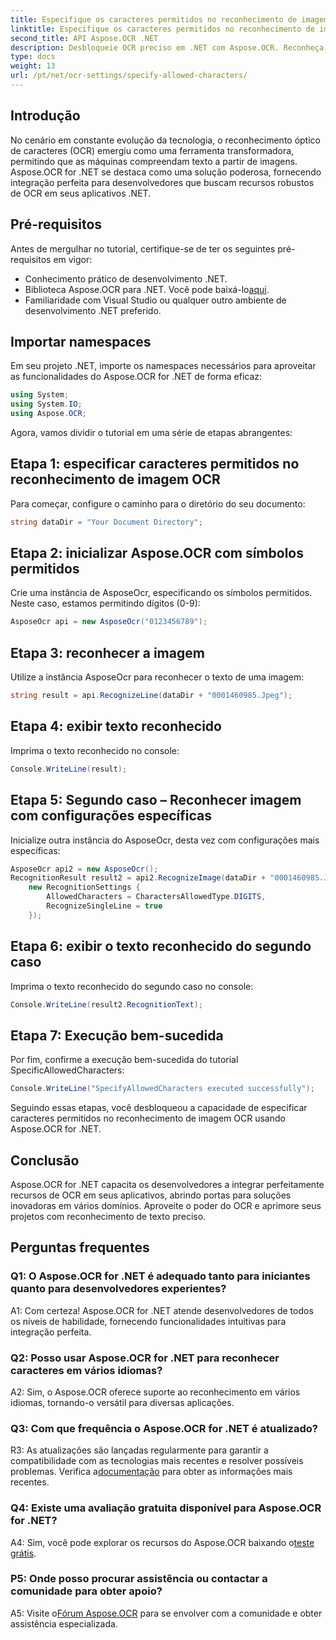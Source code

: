 ```yaml
---
title: Especifique os caracteres permitidos no reconhecimento de imagem OCR
linktitle: Especifique os caracteres permitidos no reconhecimento de imagem OCR
second_title: API Aspose.OCR .NET
description: Desbloqueie OCR preciso em .NET com Aspose.OCR. Reconheça texto de imagens sem esforço. Baixe agora para uma experiência de desenvolvimento transformadora.
type: docs
weight: 13
url: /pt/net/ocr-settings/specify-allowed-characters/
---
```

## Introdução

No cenário em constante evolução da tecnologia, o reconhecimento óptico de caracteres (OCR) emergiu como uma ferramenta transformadora, permitindo que as máquinas compreendam texto a partir de imagens. Aspose.OCR for .NET se destaca como uma solução poderosa, fornecendo integração perfeita para desenvolvedores que buscam recursos robustos de OCR em seus aplicativos .NET.

## Pré-requisitos

Antes de mergulhar no tutorial, certifique-se de ter os seguintes pré-requisitos em vigor:

- Conhecimento prático de desenvolvimento .NET.
-  Biblioteca Aspose.OCR para .NET. Você pode baixá-lo[aqui](https://releases.aspose.com/ocr/net/).
- Familiaridade com Visual Studio ou qualquer outro ambiente de desenvolvimento .NET preferido.

## Importar namespaces

Em seu projeto .NET, importe os namespaces necessários para aproveitar as funcionalidades do Aspose.OCR for .NET de forma eficaz:

```csharp
using System;
using System.IO;
using Aspose.OCR;
```

Agora, vamos dividir o tutorial em uma série de etapas abrangentes:

## Etapa 1: especificar caracteres permitidos no reconhecimento de imagem OCR

Para começar, configure o caminho para o diretório do seu documento:

```csharp
string dataDir = "Your Document Directory";
```

## Etapa 2: inicializar Aspose.OCR com símbolos permitidos

Crie uma instância de AsposeOcr, especificando os símbolos permitidos. Neste caso, estamos permitindo dígitos (0-9):

```csharp
AsposeOcr api = new AsposeOcr("0123456789");
```

## Etapa 3: reconhecer a imagem

Utilize a instância AsposeOcr para reconhecer o texto de uma imagem:

```csharp
string result = api.RecognizeLine(dataDir + "0001460985.Jpeg");
```

## Etapa 4: exibir texto reconhecido

Imprima o texto reconhecido no console:

```csharp
Console.WriteLine(result);
```

## Etapa 5: Segundo caso – Reconhecer imagem com configurações específicas

Inicialize outra instância do AsposeOcr, desta vez com configurações mais específicas:

```csharp
AsposeOcr api2 = new AsposeOcr();
RecognitionResult result2 = api2.RecognizeImage(dataDir + "0001460985.Jpeg", 
    new RecognitionSettings { 
        AllowedCharacters = CharactersAllowedType.DIGITS,
        RecognizeSingleLine = true
    });
```

## Etapa 6: exibir o texto reconhecido do segundo caso

Imprima o texto reconhecido do segundo caso no console:

```csharp
Console.WriteLine(result2.RecognitionText);
```

## Etapa 7: Execução bem-sucedida

Por fim, confirme a execução bem-sucedida do tutorial SpecificAllowedCharacters:

```csharp
Console.WriteLine("SpecifyAllowedCharacters executed successfully");
```

Seguindo essas etapas, você desbloqueou a capacidade de especificar caracteres permitidos no reconhecimento de imagem OCR usando Aspose.OCR for .NET.

## Conclusão

Aspose.OCR for .NET capacita os desenvolvedores a integrar perfeitamente recursos de OCR em seus aplicativos, abrindo portas para soluções inovadoras em vários domínios. Aproveite o poder do OCR e aprimore seus projetos com reconhecimento de texto preciso.

## Perguntas frequentes

### Q1: O Aspose.OCR for .NET é adequado tanto para iniciantes quanto para desenvolvedores experientes?

A1: Com certeza! Aspose.OCR for .NET atende desenvolvedores de todos os níveis de habilidade, fornecendo funcionalidades intuitivas para integração perfeita.

### Q2: Posso usar Aspose.OCR for .NET para reconhecer caracteres em vários idiomas?

A2: Sim, o Aspose.OCR oferece suporte ao reconhecimento em vários idiomas, tornando-o versátil para diversas aplicações.

### Q3: Com que frequência o Aspose.OCR for .NET é atualizado?

 R3: As atualizações são lançadas regularmente para garantir a compatibilidade com as tecnologias mais recentes e resolver possíveis problemas. Verifica a[documentação](https://reference.aspose.com/ocr/net/) para obter as informações mais recentes.

### Q4: Existe uma avaliação gratuita disponível para Aspose.OCR for .NET?

 A4: Sim, você pode explorar os recursos do Aspose.OCR baixando o[teste grátis](https://releases.aspose.com/).

### P5: Onde posso procurar assistência ou contactar a comunidade para obter apoio?

 A5: Visite o[Fórum Aspose.OCR](https://forum.aspose.com/c/ocr/16) para se envolver com a comunidade e obter assistência especializada.